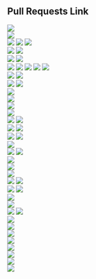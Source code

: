 ## Pull Requests Link
<div><a href="https://github.com/daeryun/center_mng/compare/main...develop" target="_blank"><img src="https://img.shields.io/badge/관리자-red"/></a></div>
<div><a href="https://github.com/daeryun/daeryun-homepage/compare/main...develop" target="_blank"><img src="https://img.shields.io/badge/대표-blue"/></a></div>

<div>
  <a href="https://github.com/daeryun/group-detective-2024/compare/main...develop" target="_blank"><img src="https://img.shields.io/badge/2024 형사-9cf"/></a>
  <a href="https://github.com/daeryun/center_detective/compare/main...develop" target="_blank"><img src="https://img.shields.io/badge/형사-9cf"/></a>
  <a href="https://github.com/daeryun/center_election/compare/main...develop" target="_blank"><img src="https://img.shields.io/badge/선거대응-9cf"/></a>
</div>

<div>
  <a href="https://github.com/daeryun/group-assault-2024/compare/main...develop" target="_blank"><img src="https://img.shields.io/badge/2024 성범죄-ff69b4"/></a>
  <a href="https://github.com/daeryun/center_assault/compare/main...develop" target="_blank"><img src="https://img.shields.io/badge/성범죄-ff69b4"/></a>
</div>
<div>
  <a href="https://github.com/daeryun/group-school-2024/compare/main...develop" target="_blank"><img src="https://img.shields.io/badge/2024 학교폭력-brightgreen"/></a>
  <a href="https://github.com/daeryun/center_school/compare/main...develop" target="_blank"><img src="https://img.shields.io/badge/학교-brightgreen"/></a>
</div>

<div>
  <a href="https://github.com/daeryun/group-comp-2024/compare/main...develop" target="_blank"><img src="https://img.shields.io/badge/2024 기업법무-yellow"/></a>
  <a href="https://github.com/daeryun/center-comp-asset-2024/compare/main...develop" target="_blank"><img src="https://img.shields.io/badge/자산운용-yellow"/></a>
  <a href="https://github.com/daeryun/center-comp-personnel-2024/compare/main...develop" target="_blank"><img src="https://img.shields.io/badge/인사노무-yellow"/></a>
  <a href="https://github.com/daeryun/center-comp-regener-2024/compare/main...develop" target="_blank"><img src="https://img.shields.io/badge/기업회파-yellow"/></a>
  <a href="https://github.com/daeryun/center_comp/compare/main...develop" target="_blank"><img src="https://img.shields.io/badge/(구)기업-yellow"/></a>
</div>

<div>
  <a href="https://github.com/daeryun/group-divorce-2024/compare/main...develop" target="_blank"><img src="https://img.shields.io/badge/2024 이혼-red"/></a>
  <a href="https://github.com/daeryun/center_divorce/compare/main...develop" target="_blank"><img src="https://img.shields.io/badge/(구)이혼-red"/></a>
</div>
<div>
  <a href="https://github.com/daeryun/group-inherit-2024/compare/main...develop" target="_blank"><img src="https://img.shields.io/badge/2024 상속-orange"/></a>
  <a href="https://github.com/daeryun/center_inherit/compare/main...develop" target="_blank"><img src="https://img.shields.io/badge/상속-orange"/></a>
</div>
<div><a href="https://github.com/daeryun/center_estate/compare/main...develop" target="_blank"><img src="https://img.shields.io/badge/부동산-yellowgreen"/></a></div>
<div><a href="https://github.com/daeryun/center_compensation/compare/main...develop" target="_blank"><img src="https://img.shields.io/badge/민사-green"/></a></div>
<div><a href="https://github.com/daeryun/center_administration/compare/main...develop" target="_blank"><img src="https://img.shields.io/badge/행정-blueviolet"/></a></div>
<div><a href="https://github.com/daeryun/center_regener/compare/main...develop" target="_blank"><img src="https://img.shields.io/badge/회생파산-blue"/></a></div>
<div>
  <a href="https://github.com/daeryun/group-labor-2024/compare/main...develop" target="_blank"><img src="https://img.shields.io/badge/2024 노동산재-ed0086"/></a>
  <a href="https://github.com/daeryun/center_labor/compare/main...develop" target="_blank"><img src="https://img.shields.io/badge/노동산재-ed0086"/></a>
</div>
<div>
  <a href="https://github.com/daeryun/group-discovery-2024/compare/main...develop" target="_blank"><img src="https://img.shields.io/badge/2024 증거조사-5c221f"/></a>
  <a href="https://github.com/daeryun/center_discovery/compare/main...develop" target="_blank"><img src="https://img.shields.io/badge/(구)증거조사-5c221f"/></a>
</div>

<div>
  <a href="https://github.com/daeryun/group-tax-2024/compare/main...develop" target="_blank"><img src="https://img.shields.io/badge/2024 조세-black"/></a>
  <a href="https://github.com/daeryun/center_tax/compare/main...develop" target="_blank"><img src="https://img.shields.io/badge/(구)조세-black"/></a>
</div>
<div><a href="https://github.com/daeryun/group-accounting-2024/compare/main...develop" target="_blank"><img src="https://img.shields.io/badge/2024 회계감리-685436"/></a></div>
<div>
  <a href="https://github.com/daeryun/group-drug-2024/compare/main...develop" target="_blank"><img src="https://img.shields.io/badge/2024 마약-fa8072"/></a>
  <a href="https://github.com/daeryun/center_drug/compare/main...develop" target="_blank"><img src="https://img.shields.io/badge/(구)마약-fa8072"/></a>
</div>
<div><a href="https://github.com/daeryun/center_iprs/compare/main...develop" target="_blank"><img src="https://img.shields.io/badge/지재권-skyblue"/></a></div>
<div><a href="https://github.com/daeryun/center_finance/compare/main...develop" target="_blank"><img src="https://img.shields.io/badge/금융-magenta"/></a></div>
<div><a href="https://github.com/daeryun/center_military/compare/main...develop" target="_blank"><img src="https://img.shields.io/badge/군형사-556B2F"/></a></div>
<div>
  <a href="https://github.com/daeryun/group-medical-2024/compare/main...develop" target="_blank"><img src="https://img.shields.io/badge/2024 의료-white"/></a>
  <a href="https://github.com/daeryun/center_medical/compare/main...develop" target="_blank"><img src="https://img.shields.io/badge/(구)의료-white"/></a>
</div>
<div>
  <a href="https://github.com/daeryun/group-traffic-2024/compare/main...develop" target="_blank"><img src="https://img.shields.io/badge/2024 음주교통사고-fae100"/></a>
  <a href="https://github.com/daeryun/center_traffic/compare/main...develop" target="_blank"><img src="https://img.shields.io/badge/(구)음주교통사고-fae100"/></a>
</div>
<div><a href="https://github.com/daeryun/center_international/compare/main...develop" target="_blank"><img src="https://img.shields.io/badge/국제소송-FFD9FA"/></a></div>
<div><a href="https://github.com/daeryun/center_mergers/compare/main...develop" target="_blank"><img src="https://img.shields.io/badge/M&A-F2CB61"/></a></div>
<div>
  <a href="https://github.com/daeryun/group-consulting-2024/compare/main...develop" target="_blank"><img src="https://img.shields.io/badge/2024 상담-red"/></a>
  <a href="https://github.com/daeryun/center_consulting/compare/main...develop" target="_blank"><img src="https://img.shields.io/badge/(구)상담-red"/></a>
</div>
<div>
  <a href="https://github.com/daeryun/group-entertainment-2024/compare/main...develop" target="_blank"><img src="https://img.shields.io/badge/2024 엔터스포츠-6B66FF"/></a>
</div>
<div>
  <a href="https://github.com/daeryun/group-trade-2024/compare/main...develop" target="_blank"><img src="https://img.shields.io/badge/2024 공정거래-D9418C"/></a>
</div>
<div><a href="https://github.com/daeryun/center_seoul/compare/main...develop" target="_blank"><img src="https://img.shields.io/badge/서울본부-133567"/></a></div>

<div><a href="https://github.com/daeryun/daeryun-career/compare/main...develop" target="_blank"><img src="https://img.shields.io/badge/채용-blue"/></a></div>

<div><a href="https://github.com/daeryun/daeryunlaw.co.kr/compare/main...develop" target="_blank"><img src="https://img.shields.io/badge/슈퍼로이어스-lightgrey"/></a></div>
<div><a href="https://github.com/daeryun/app_front/compare/main...develop" target="_blank"><img src="https://img.shields.io/badge/앱-BFFF00"/></a></div>
<div><a href="https://github.com/daeryun/lawfirm/compare/main...develop" target="_blank"><img src="https://img.shields.io/badge/이지스-F0F8FF"/></a></div>
<div><a href="https://github.com/daeryun/generative_ai/compare/main...develop" target="_blank" style="color:#FFF"><img src="https://img.shields.io/badge/AI 대륜-DC143C"/></a></div>


